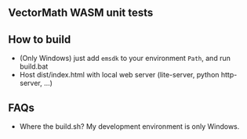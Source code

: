 VectorMath WASM unit tests
----------------------------------

How to build
------------
- (Only Windows) just add `emsdk` to your environment `Path`, and run build.bat
- Host dist/index.html with local web server (lite-server, python http-server, ...)

FAQs
----
- Where the build.sh? My development environment is only Windows.